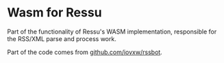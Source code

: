 # Wasm for Ressu

Part of the functionality of Ressu's WASM implementation, responsible for the RSS/XML parse and process work. 

Part of the code comes from [github.com/iovxw/rssbot](github.com/iovxw/rssbot).